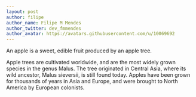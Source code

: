 ```yaml
---
layout: post
author: filipe
author_name: Filipe M Mendes
author_twitter: dev_fmmendes
author_avatar: https://avatars.githubusercontent.com/u/10069692
---
```

An apple is a sweet, edible fruit produced by an apple tree.

Apple trees are cultivated worldwide, and are the most widely grown species in
the genus Malus. The tree originated in Central Asia, where its wild ancestor,
Malus sieversii, is still found today. Apples have been grown for thousands of
years in Asia and Europe, and were brought to North America by European
colonists.